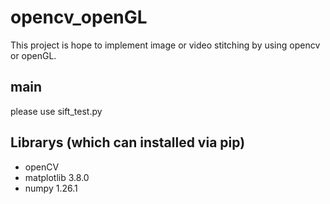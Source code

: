 # opencv_openGL
This project is hope to implement image or video stitching by using opencv or openGL.

## main
please use sift_test.py 

## Librarys (which can installed via pip)
- openCV
- matplotlib 3.8.0
- numpy 1.26.1


